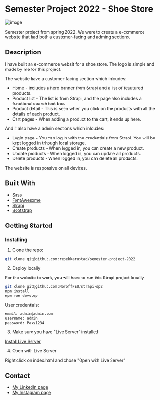 # Semester Project 2022 - Shoe Store

![image](https://starlit-donut-baff3e.netlify.app/images/shoe-store.png)

Semester project from spring 2022. We were to create a e-commerce website that had both a customer-facing and adming sections.

## Description

I have built an e-commerce websit for a shoe store. The logo is simple and made by me for this project.

The website have a customer-facing section which inlcudes:

- Home - Includes a hero banner from Strapi and a list of feautured products.
- Product list - The list is from Strapi, and the page also includes a functional search text box.
- Product detail - This is seen when you click on the products with all the details of each product.
- Cart pages - When adding a product to the cart, it ends up here.

And it also have a admin sections which inlcudes:

- Login page - You can log in with the credentials from Strapi. You will be kept logged in trhough local storage.
- Create products - When logged in, you can create a new product.
- Update products - When logged in, you can update all products.
- Delete products - When logged in, you can delete all products.

The website is responsive on all devices.

## Built With

- [Sass](https://sass-lang.com/)
- [FontAwesome](https://fontawesome.com/)
- [Strapi](https://strapi.io/)
- [Bootstrap](https://getbootstrap.com)

## Getting Started

### Installing

1. Clone the repo:

```bash
git clone git@github.com:rebekkarustad/semester-project-2022
```

2. Deploy locally

For the website to work, you will have to run this Strapi project locally.

```bash
git clone git@github.com:NoroffFEU/strapi-sp2
npm install
npm run develop
```

User credentials:

```bash
email: admin@admin.com
username: admin
password: Pass1234
```

3. Make sure you have "Live Server" installed

[Install Live Server](https://marketplace.visualstudio.com/items?itemName=ritwickdey.LiveServer)

4. Open with Live Server

Right click on index.html and chose "Open with Live Server"

## Contact

- [My LinkedIn page](https://www.linkedin.com/in/rebekka-rustad-96ab5389/)
- [My Instagram page](https://www.instagram.com/rrustad/)

